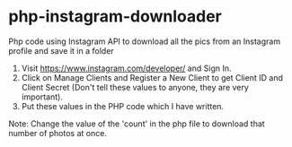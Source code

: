 # php-instagram-downloader
Php code using Instagram API to download all the pics from an Instagram profile and save it in a folder

1. Visit https://www.instagram.com/developer/ and Sign In.
2. Click on Manage Clients and Register a New Client to get Client ID and Client Secret (Don't tell these values to anyone, they are very important).
3. Put these values in the PHP code which I have written.

Note: Change the value of the 'count' in the php file to download that number of photos at once.
